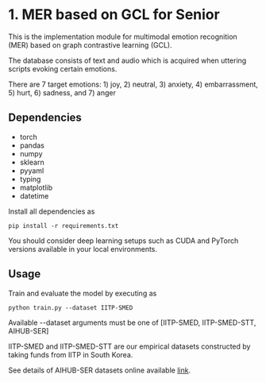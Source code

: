 # 1. MER based on GCL for Senior
This is the implementation module for multimodal emotion recognition (MER) based on graph contrastive learning (GCL).

The database consists of text and audio which is acquired when uttering scripts evoking certain emotions.

There are 7 target emotions: 1) joy, 2) neutral, 3) anxiety, 4) embarrassment, 5) hurt, 6) sadness, and 7) anger

## Dependencies
* torch
* pandas 
* numpy
* sklearn
* pyyaml
* typing
* matplotlib
* datetime

Install all dependencies as

```
pip install -r requirements.txt
```

You should consider deep learning setups such as CUDA and PyTorch versions available in your local environments.

## Usage

Train and evaluate the model by executing as

```
python train.py --dataset IITP-SMED
```

Available --dataset arguments must be one of [IITP-SMED, IITP-SMED-STT, AIHUB-SER]

IITP-SMED and IITP-SMED-STT are our empirical datasets constructed by taking funds from IITP in South Korea.

See details of AIHUB-SER datasets online available [link](https://www.aihub.or.kr/aihubdata/data/view.do?currMenu=115&topMenu=100&dataSetSn=263). 
